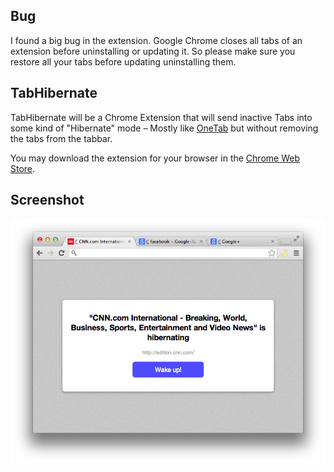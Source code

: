 ## Bug

I found a big bug in the extension. Google Chrome closes all tabs of an extension before uninstalling or updating it. So please make sure you restore all your tabs before updating uninstalling them.

## TabHibernate

TabHibernate will be a Chrome Extension that will send inactive Tabs into some kind of "Hibernate" mode – Mostly like [OneTab](https://chrome.google.com/webstore/detail/onetab/chphlpgkkbolifaimnlloiipkdnihall) but without removing the tabs from the tabbar.

You may download the extension for your browser in the [Chrome Web Store](https://chrome.google.com/webstore/detail/tab-hibernation/pbdpajcdgknpendpmecafmopknefafha/).

## Screenshot
![Screenshot](material/ScreenShot.png "Chrome screenshot")
